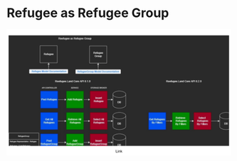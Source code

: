 # Refugee as Refugee Group

<img src="../../../.gitbook/assets/file.drawing.svg" alt="" class="gitbook-drawing">

